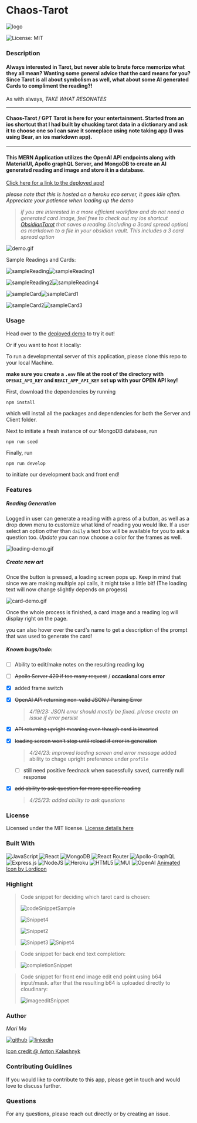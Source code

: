 # Chaos-Tarot

![logo](https://res.cloudinary.com/dbjhly3lm/image/upload/h_100/v1682488127/tarot/logo-bkg_zhgsgy.png)

![License: MIT](https://img.shields.io/badge/License-MIT-yellow.svg)

### Description

#### Always interested in Tarot, but never able to brute force memorize what they all mean? Wanting some general advice that the card means for you? Since Tarot is all about symbolism as well, what about some AI generated Cards to compliment the reading?!

As with always, *TAKE WHAT RESONATES*

---

#### Chaos-Tarot / GPT Tarot is here for your entertainment. Started from an ios shortcut that I had built by chucking tarot data in a dictionary and ask it to choose one so I can save it someplace using note taking app (I was using Bear, an ios markdown app). 

---

#### This MERN Application utilizes the OpenAI API endpoints along with MaterialUI, Apollo graphQL Server, and MongoDB to create an AI generated reading and image and store it in a database. 


[Click here for a link to the deployed app!](https://chaos-tarot.herokuapp.com)


*please note that this is hosted on a heroku eco server, it goes idle often. Appreciate your patience when loading up the demo*

>*if you are interested in a more efficient workflow and do not need a generated card image, feel free to check out my ios shortcut [ObsidianTarot](https://routinehub.co/shortcut/15013/) that saves a reading (including a 3card spread option) as markdown to a file in your obsidian vault. This includes a 3 card spread option*

![demo.gif](https://res.cloudinary.com/dbjhly3lm/image/upload/v1682499009/demo.gif)

Sample Readings and Cards:

![sampleReading](https://res.cloudinary.com/dbjhly3lm/image/upload/h_500/v1682655582/tarot/PNG_image_jb189x.png)![sampleReading1](https://res.cloudinary.com/dbjhly3lm/image/upload/h_500/v1682655577/tarot/Screen_Shot_2023-04-27_at_8.38.54_PM_utnknq.png)


![sampleReading2](https://res.cloudinary.com/dbjhly3lm/image/upload/h_500/v1682655576/tarot/Screen_Shot_2023-04-27_at_8.35.24_PM_ibaoxx.png)![sampleReading4](https://res.cloudinary.com/dbjhly3lm/image/upload/h_500/v1682656324/tarot/Screen_Shot_2023-04-27_at_9.31.43_PM_gjbkbw.png)


![sampleCard](https://res.cloudinary.com/dbjhly3lm/image/upload/w_300/v1682650656/tarot/kvcbz8agkunyerecnpwa.png)![sampleCard1](https://res.cloudinary.com/dbjhly3lm/image/upload/w_300/v1682649029/tarot/uznq2crxswdwmbwfkyit.png)


![sampleCard2](https://res.cloudinary.com/dbjhly3lm/image/upload/w_300/v1682539461/tarot/hcaz3bftdbacckvrn1zk.png)![sampleCard3](https://res.cloudinary.com/dbjhly3lm/image/upload/w_300/v1682657305/tarot/yxxeykqvmmtq8myrknxe.png)

### Usage

Head over to the [deployed demo](https://chaos-tarot.herokuapp.com) to try it out!

Or if you want to host it locally:

To run a developmental server of this application, please clone this repo to your local Machine.

**make sure you create a `.env` file at the root of the directory with `OPENAI_API_KEY` and `REACT_APP_API_KEY` set up with your OPEN API key!**

First, download the dependencies by running 


`npm install`


which will install all the packages and dependencies for both the Server and Client folder. 


Next to initiate a fresh instance of our MongoDB database, run


`npm run seed`


Finally, run 


`npm run develop`


to initiate our development back and front end!




### Features

##### Reading Generation
Logged in user can generate a reading with a press of a button, as well as a drop down menu to customize what kind of reading you would like. If a user select an option other than `daily` a text box will be available for you to ask a question too.
*Update* you can now choose a color for the frames as well.

![loading-demo.gif](https://res.cloudinary.com/dbjhly3lm/image/upload/v1682499005/2-step-loading.gif)

##### Create new art
Once the button is pressed, a loading screen pops up. Keep in mind that since we are making multiple api calls, it might take a little bit! (The loading text will now change slightly depends on progess)

![card-demo.gif](https://res.cloudinary.com/dbjhly3lm/image/upload/v1682499010/card-generate-demo.gif)


Once the whole process is finished, a card image and a reading log will display right on the page.

you can also hover over the card's name to get a description of the prompt that was used to generate the card!


##### Known bugs/todo:
- [ ] Ability to edit/make notes on the resulting reading log
- [ ] ~~Apollo Server 429 if too many request~~ / **occasional cors error**
- [X] added frame switch 
- [x] ~~OpenAI API returning non-valid JSON / Parsing Error~~

    > *4/19/23: JSON error should mostly be fixed. please create an issue if error persist*

- [x] ~~API returning upright meaning even though card is inverted~~
- [x] ~~loading screen won't stop until reload if error in generation~~

    > *4/24/23: improved loading screen and error message*
    added ability to chage upright preference under `profile`
    - [ ] still need positive feednack when sucessfully saved, currently null response

- [x] ~~add ability to ask question for more specific reading~~

    > *4/25/23: added ability to ask questions*


### License


Licensed under the MIT license. [License details here](https://opensource.org/licenses/MIT)


### Built With

![JavaScript](https://img.shields.io/badge/javascript-%23323330.svg?style=for-the-badge&logo=javascript&logoColor=%23F7DF1E)
![React](https://img.shields.io/badge/react-%2320232a.svg?style=for-the-badge&logo=react&logoColor=%2361DAFB)
![MongoDB](https://img.shields.io/badge/MongoDB-%234ea94b.svg?style=for-the-badge&logo=mongodb&logoColor=white)
![React Router](https://img.shields.io/badge/React_Router-CA4245?style=for-the-badge&logo=react-router&logoColor=white)
![Apollo-GraphQL](https://img.shields.io/badge/ApolloGraphQL-311C87?style=for-the-badge&logo=apollo-graphql)
![Express.js](https://img.shields.io/badge/express.js-%23404d59.svg?style=for-the-badge&logo=express&logoColor=%2361DAFB)
![NodeJS](https://img.shields.io/badge/node.js-6DA55F?style=for-the-badge&logo=node.js&logoColor=white)
![Heroku](https://img.shields.io/badge/heroku-%23430098.svg?style=for-the-badge&logo=heroku&logoColor=white)
![HTML5](https://img.shields.io/badge/html5-%23E34F26.svg?style=for-the-badge&logo=html5&logoColor=white)
![MUI](https://img.shields.io/badge/MUI-%230081CB.svg?style=for-the-badge&logo=mui&logoColor=white)
![OpenAI](https://camo.githubusercontent.com/ea872adb9aba9cf6b4e976262f6d4b83b97972d0d5a7abccfde68eb2ae55325f/68747470733a2f2f696d672e736869656c64732e696f2f7374617469632f76313f7374796c653d666f722d7468652d6261646765266d6573736167653d4f70656e414926636f6c6f723d343132393931266c6f676f3d4f70656e4149266c6f676f436f6c6f723d464646464646266c6162656c3d)
[Animated Icon by Lordicon](https://lordicon.com/)


### Highlight

> Code snippet for deciding which tarot card is chosen: 
>
> ![codeSnippetSample](https://res.cloudinary.com/dbjhly3lm/image/upload/w_500/v1682719640/tarot/Screen_Shot_2023-04-28_at_3.04.30_PM_y00pxp.png)
>
> ![Snippet4](https://res.cloudinary.com/dbjhly3lm/image/upload/w_500/v1682719640/tarot/Screen_Shot_2023-04-28_at_3.03.41_PM_rzocbq.png)
>
> ![Snippet2](https://res.cloudinary.com/dbjhly3lm/image/upload/w_500/v1682719640/tarot/Screen_Shot_2023-04-28_at_3.04.10_PM_xsuebr.png)
>
> ![Snippet3](https://res.cloudinary.com/dbjhly3lm/image/upload/h_500/v1682719888/tarot/Screen_Shot_2023-04-28_at_3.10.44_PM_mamm1q.png) ![Snipet4](https://res.cloudinary.com/dbjhly3lm/image/upload/h_500/v1682719888/tarot/Screen_Shot_2023-04-28_at_3.11.10_PM_moajcm.png)

> Code snippet for back end text completion:
>
> ![completionSnippet](https://res.cloudinary.com/dbjhly3lm/image/upload/w_500/v1682719641/tarot/Screen_Shot_2023-04-28_at_3.05.22_PM_egp9xb.png)

> Code snippet for front end image edit end point using b64 input/mask. after that the resulting b64 is uploaded directly to cloudinary:
>
> ![imageeditSnippet](https://res.cloudinary.com/dbjhly3lm/image/upload/w_500/v1682719641/tarot/Screen_Shot_2023-04-28_at_3.06.26_PM_rqtei8.png)


### Author
*Mari Ma*

[<img src="https://res.cloudinary.com/dbjhly3lm/image/upload//h_50/v1682488301/personal%20assets/logo_github_icon_143196_phgakv.png" alt='github' >](https://github.com/DraconMarius)
[<img src="https://res.cloudinary.com/dbjhly3lm/image/upload/h_50/v1682488301/personal%20assets/logo_linkedin_icon_143191_nv9tim.png" alt='linkedin'>](https://www.linkedin.com/in/mari-ma-70771585/)

[Icon credit @ Anton Kalashnyk](https://icon-icons.com/users/14quJ7FM9cYdQZHidnZoM/icon-sets/)


### Contributing Guidlines

If you would like to contribute to this app, please get in touch and would love to discuss further.


### Questions

For any questions, please reach out directly or by creating an issue.
